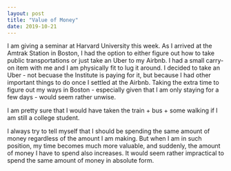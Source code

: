 ```yaml
---
layout: post
title: "Value of Money"
date: 2019-10-21
---
```


I am giving a seminar at Harvard University this week. As I arrived at the Amtrak Station in Boston, I had the option to either figure out how to take public transportations or just take an Uber to my Airbnb. I had a small carry-on item with me and I am physically fit to lug it around. I decided to take an Uber - not becuase the Institute is paying for it, but because I had other important things to do once I settled at the Airbnb. Taking the extra time to figure out my ways in Boston - especially given that I am only staying for a few days - would seem rather unwise.

I am pretty sure that I would have taken the train + bus + some walking if I am still a college student. 

I always try to tell myself that I should be spending the same amount of money regardless of the amount I am making. But when I am in such position, my time becomes much more valuable, and suddenly, the amount of money I have to spend also increases. It would seem rather impractical to spend the same amount of money in absolute form.








